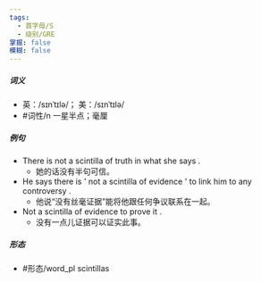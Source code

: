 ```yaml
---
tags:
  - 首字母/S
  - 级别/GRE
掌握: false
模糊: false
---
```

##### 词义
- 英：/sɪnˈtɪlə/； 美：/sɪnˈtɪlə/
- #词性/n  一星半点；毫厘
##### 例句
- There is not a scintilla of truth in what she says .
	- 她的话没有半句可信。
- He says there is ' not a scintilla of evidence ' to link him to any controversy .
	- 他说“没有丝毫证据”能将他跟任何争议联系在一起。
- Not a scintilla of evidence to prove it .
	- 没有一点儿证据可以证实此事。
##### 形态
- #形态/word_pl scintillas
